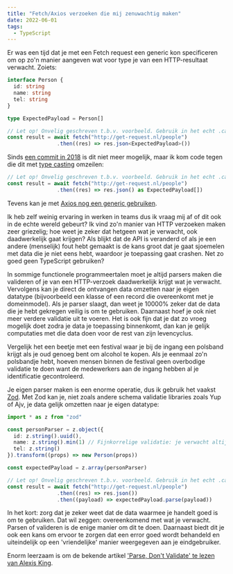 ```yaml
---
title: "Fetch/Axios verzoeken die mij zenuwachtig maken"
date: 2022-06-01
tags:
  - TypeScript
---
```


Er was een tijd dat je met een Fetch request een generic kon specificeren om op zo'n manier aangeven wat voor type je
van een HTTP-resultaat verwacht. Zoiets:

```ts
interface Person {
  id: string
  name: string
  tel: string
}

type ExpectedPayload = Person[]

// Let op! Onvelig geschreven t.b.v. voorbeeld. Gebruik in het echt .catch
const result = await fetch("http://get-request.nl/people")
                .then((res) => res.json<ExpectedPayload>())
```

Sinds [een commit in 2018](https://github.com/DefinitelyTyped/DefinitelyTyped/commit/78cdbac#diff-16dd1699972b26236bcd5bc367af23fbL128) is dit niet meer mogelijk,
maar ik kom code tegen die dit met [type casting](https://www.w3schools.com/typescript/typescript_casting.php) omzeilen:

```ts
// Let op! Onvelig geschreven t.b.v. voorbeeld. Gebruik in het echt .catch
const result = await fetch("http://get-request.nl/people")
                .then((res) => res.json() as ExpectedPayload[])
```

Tevens kan je met [Axios nog een generic gebruiken](https://github.com/axios/axios/blob/7d6bddba2d8de29c263feaef4c40daa50cb4b176/index.d.ts#L146).

Ik heb zelf weinig ervaring in werken in teams dus ik vraag mij af of dit ook in de echte wereld gebeurt? Ik vind zo'n manier van HTTP verzoeken maken
zeer griezelig; hoe weet je zeker dat hetgeen wat je verwacht, ook daadwerkelijk gaat krijgen? Als blijkt dat de API is veranderd of als je een andere
(menselijk) fout hebt gemaakt is de kans groot dat je gaat sjoemelen met data die je niet eens hebt, waardoor je toepassing gaat crashen. Net zo goed geen
TypeScript gebruiken?

In sommige functionele programmeertalen moet je altijd parsers maken die valideren of je van een HTTP-verzoek daadwerkelijk krijgt wat je verwacht. Vervolgens
kan je direct de ontvangen data omzetten naar je eigen datatype (bijvoorbeeld een klasse of een record die overeenkomt met je domeinmodel). Als je parser slaagt,
dan weet je 10000% zeker dat de data die je hebt gekregen veilig is om te gebruiken. Daarnaast hoef je ook niet meer verdere validatie uit te voeren. Het is ook fijn
dat je dat zo vroeg mogelijk doet zodra je data je toepassing binnenkomt, dan kan je gelijk computaties met die data doen voor de rest van zijn levencyclus.

Vergelijk het een beetje met een festival waar je bij de ingang een polsband krijgt als je oud genoeg bent om alcohol te kopen. Als je eenmaal zo'n polsbandje hebt,
hoeven mensen binnen de festival geen overbodige validatie te doen want de medewerkers aan de ingang hebben al je identificatie gecontroleerd.

Je eigen parser maken is een enorme operatie, dus ik gebruik het vaakst [Zod](https://github.com/colinhacks/zod). Met Zod kan je, niet zoals andere schema validatie 
libraries zoals Yup of Ajv, je data gelijk omzetten naar je eigen datatype:

```ts
import * as z from "zod"

const personParser = z.object({
  id: z.string().uuid(),
  name: z.string().min(1) // Fijnkorrelige validatie: je verwacht altijd string met minstens 1 karakter
  tel: z.string()
}).transform((props) => new Person(props))

const expectedPayload = z.array(personParser)

// Let op! Onvelig geschreven t.b.v. voorbeeld. Gebruik in het echt .catch
const result = await fetch("http://get-request.nl/people")
                .then((res) => res.json())
                .then((payload) => expectedPayload.parse(payload))
```

In het kort: zorg dat je zeker weet dat de data waarmee je handelt goed is om te gebruiken. Dat wil zeggen: overeenkomend met wat je verwacht. Parsen of valideren
is de enige manier om dit te doen. Daarnaast biedt dit je ook een kans om ervoor te zorgen dat een error goed wordt behandeld en uiteindelijk op een 'vriendelijke'
manier weergegeven aan je eindgebruiker.

Enorm leerzaam is om de bekende artikel ['Parse, Don't Validate' te lezen van Alexis King](https://lexi-lambda.github.io/blog/2019/11/05/parse-don-t-validate/).